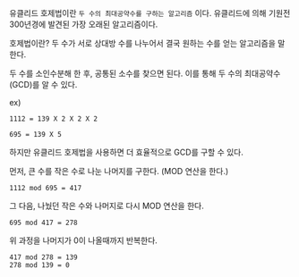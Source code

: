 유클리드 호제법이란 `두 수의 최대공약수를 구하는 알고리즘` 이다.
유클리드에 의해 기원전 300년경에 발견된 가장 오래된 알고리즘이다.

호제법이란? 두 수가 서로 상대방 수를 나누어서 결국 원하는 수를 얻는 알고리즘을 말한다.

두 수를 소인수분해 한 후, 공통된 소수를 찾으면 된다. 이를 통해 두 수의 최대공약수(GCD)를 알 수 있다.

ex)
```null
1112 = 139 X 2 X 2 X 2

695 = 139 X 5
```

하지만 유클리드 호제법을 사용하면 더 효율적으로 GCD를 구할 수 있다.

먼저, 큰 수를 작은 수로 나눈 나머지를 구한다. (MOD 연산을 한다.)

```null
1112 mod 695 = 417
```

그 다음, 나눴던 작은 수와 나머지로 다시 MOD 연산을 한다.

```
695 mod 417 = 278
```

위 과정을 나머지가 0이 나올때까지 반복한다.

```
417 mod 278 = 139
278 mod 139 = 0
```


